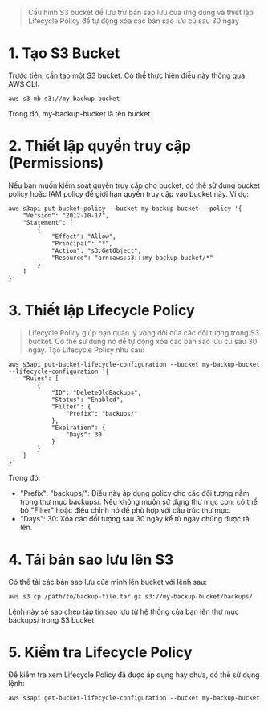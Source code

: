 > Cấu hình S3 bucket để lưu trữ bản sao lưu của ứng dụng và thiết lập Lifecycle Policy để tự động xóa các bản sao lưu cũ sau 30 ngày
# 1. Tạo S3 Bucket
Trước tiên, cần tạo một S3 bucket. Có thể thực hiện điều này thông qua AWS CLI:
```shell
aws s3 mb s3://my-backup-bucket
```
Trong đó, my-backup-bucket là tên bucket.
# 2. Thiết lập quyền truy cập (Permissions)
Nếu bạn muốn kiểm soát quyền truy cập cho bucket, có thể sử dụng bucket policy hoặc IAM policy để giới hạn quyền truy cập vào bucket này. Ví dụ:
```shell
aws s3api put-bucket-policy --bucket my-backup-bucket --policy '{
    "Version": "2012-10-17",
    "Statement": [
        {
            "Effect": "Allow",
            "Principal": "*",
            "Action": "s3:GetObject",
            "Resource": "arn:aws:s3:::my-backup-bucket/*"
        }
    ]
}'
```
# 3. Thiết lập Lifecycle Policy
> Lifecycle Policy giúp bạn quản lý vòng đời của các đối tượng trong S3 bucket. Có thể sử dụng nó để tự động xóa các bản sao lưu cũ sau 30 ngày.
Tạo Lifecycle Policy như sau:
```shell
aws s3api put-bucket-lifecycle-configuration --bucket my-backup-bucket --lifecycle-configuration '{
    "Rules": [
        {
            "ID": "DeleteOldBackups",
            "Status": "Enabled",
            "Filter": {
                "Prefix": "backups/"
            },
            "Expiration": {
                "Days": 30
            }
        }
    ]
}'
```
Trong đó:
- "Prefix": "backups/": Điều này áp dụng policy cho các đối tượng nằm trong thư mục backups/. Nếu không muốn sử dụng thư mục con, có thể bỏ "Filter" hoặc điều chỉnh nó để phù hợp với cấu trúc thư mục.
- "Days": 30: Xóa các đối tượng sau 30 ngày kể từ ngày chúng được tải lên.
# 4. Tải bản sao lưu lên S3
Có thể tải các bản sao lưu của mình lên bucket với lệnh sau:
```shell
aws s3 cp /path/to/backup-file.tar.gz s3://my-backup-bucket/backups/
```
Lệnh này sẽ sao chép tập tin sao lưu từ hệ thống của bạn lên thư mục backups/ trong S3 bucket.
# 5. Kiểm tra Lifecycle Policy
Để kiểm tra xem Lifecycle Policy đã được áp dụng hay chưa, có thể sử dụng lệnh:
```shell
aws s3api get-bucket-lifecycle-configuration --bucket my-backup-bucket
```